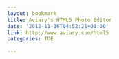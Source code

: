 ```yaml
---
layout: bookmark
title: Aviary's HTML5 Photo Editor
date: '2012-11-16T04:52:21+01:00'
link: http://www.aviary.com/html5
categories: IDE

---
```

